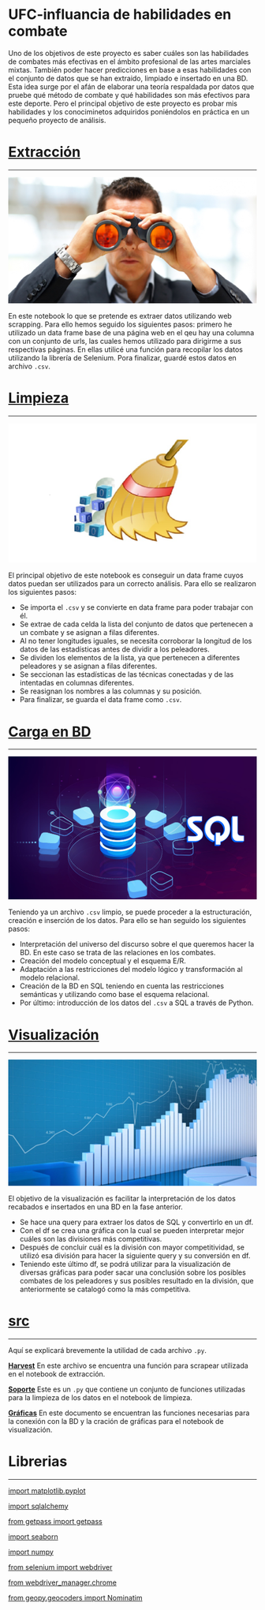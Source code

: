 
# UFC-influancia de habilidades en combate


Uno de los objetivos de este proyecto es saber cuáles son las habilidades de combates más efectivas en el ámbito profesional de las artes marciales mixtas. También poder hacer predicciones en base a esas habilidades con el conjunto de datos que se han extraido, limpiado e insertado en una BD. Esta idea surge por el afán de elaborar una teoría respaldada por datos que pruebe qué método de combate y qué habilidades son más efectivos para este deporte.
 Pero el principal objetivo de este proyecto es probar mis habilidades y los conociminetos adquiridos poniéndolos en práctica en un pequeño proyecto de análisis.





# [Extracción](notebooks/Extracci%C3%B3n.ipynb)
---
![](images/espia.png)


En este notebook lo que se pretende es extraer datos utilizando web scrapping. Para ello hemos seguido los siguientes pasos: primero he utilizado un data frame base de una página web en el qeu hay una columna con un conjunto de urls, las cuales hemos utilizado para dirigirme a sus respectivas páginas. En ellas utilicé una función para recopilar los datos utilizando la librería de Selenium. Pora finalizar, guardé estos datos en archivo `.csv`.


# [Limpieza](notebooks/Limpieza.ipynb)
---
![](images/escoba.png)

El principal objetivo de este notebook es conseguir un data frame cuyos datos puedan ser utilizados para un correcto análisis.
Para ello se realizaron los siguientes pasos:
- Se importa el `.csv` y se convierte en data frame para poder trabajar con él.
- Se extrae de cada celda la lista del conjunto de datos que pertenecen a un combate y se asignan a filas diferentes.
- Al no tener longitudes iguales, se necesita corroborar la longitud de los datos de las estadísticas antes de dividir a los peleadores.
- Se dividen los elementos de la lista, ya que pertenecen a diferentes peleadores y se asignan a filas diferentes.
- Se seccionan las estadísticas de las técnicas conectadas y de las intentadas en columnas diferentes.
- Se reasignan los nombres a las columnas y su posición.
- Para finalizar, se guarda el data frame como `.csv`.


# [Carga en BD](notebooks/Carga%20en%20BBDD.ipynb)
---
![](images/BBDD.jpg)

Teniendo ya un archivo `.csv` limpio, se puede proceder a la estructuración, creación e inserción de los datos.
Para ello se han seguido los siguientes pasos:
- Interpretación del universo del discurso sobre el que queremos hacer la BD. En este caso se trata de las relaciones en los combates.
- Creación del modelo conceptual y el esquema E/R.
- Adaptación a las restricciones del modelo lógico y transformación al modelo relacional.
- Creación de la BD en SQL teniendo en cuenta las restricciones semánticas y utilizando como base el esquema relacional.
- Por último: introducción de los datos del `.csv` a SQL a través de Python.

# [Visualización](notebooks/Visualizaci%C3%B3n.ipynb)
---
![](images/grafico.jpg)

El objetivo de la visualización es facilitar la interpretación de los datos recabados e insertados en una BD en la fase anterior.
- Se hace una query para extraer los datos de SQL y convertirlo en un df.
- Con el df se crea una gráfica con la cual se pueden interpretar mejor cuáles son las divisiones más competitivas.
- Después de concluir cuál es la división con mayor competitividad, se utilizó esa división para hacer la siguiente query y su conversión en df.
- Teniendo este último df, se podrá utilizar para la visualización de diversas gráficas para poder sacar una conclusión sobre los posibles combates de los peleadores y sus posibles resultado en la división, que anteriormente se catalogó como la más competitiva.

# [src](src/)
---
Aquí se explicará brevemente la utilidad de cada archivo `.py`.


[**Harvest**](src/harvest.py)
En este archivo se encuentra una función para scrapear utilizada en el notebook de extracción.

[**Soporte**](src/soporte.py)
Este es un `.py` que contiene un conjunto de funciones utilizadas para la limpieza de los datos en el notebook de limpieza.

[**Gráficas**](src/graficas.py)
En este documento se encuentran las funciones necesarias para la conexión con la BD y la cración de gráficas para el notebook de visualización.


# Librerias
---

[import matplotlib.pyplot](https://matplotlib.org/3.5.3/api/_as_gen/matplotlib.pyplot.html)

[import sqlalchemy](https://docs.sqlalchemy.org/en/14/core/tutorial.html)

[from getpass import getpass](https://docs.python.org/3/library/getpass.html)

[import seaborn](https://seaborn.pydata.org/tutorial/introduction)

[import numpy](https://numpy.org/doc/stable/user/absolute_beginners.html)

[from selenium import webdriver](https://selenium-python.readthedocs.io/getting-started.html)

[from webdriver_manager.chrome ](https://automation-remarks.com/2022/python-webdriver-manager/index.html)

[from geopy.geocoders import Nominatim](https://geopy.readthedocs.io/en/stable/)

